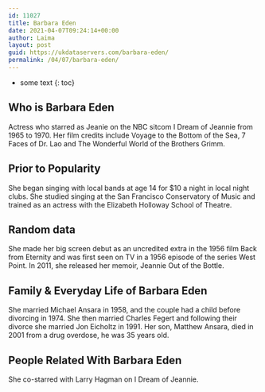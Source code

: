 ```yaml
---
id: 11027
title: Barbara Eden
date: 2021-04-07T09:24:14+00:00
author: Laima
layout: post
guid: https://ukdataservers.com/barbara-eden/
permalink: /04/07/barbara-eden/
---
```


* some text
{: toc}


## Who is Barbara Eden
                  
                  
                  
Actress who starred as Jeanie on the NBC sitcom I Dream of Jeannie from 1965 to 1970. Her film credits include Voyage to the Bottom of the Sea, 7 Faces of Dr. Lao and The Wonderful World of the Brothers Grimm.
                  
              
            
              
            
                
                
                
## Prior to Popularity
                  
                  
                  
She began singing with local bands at age 14 for $10 a night in local night clubs. She studied singing at the San Francisco Conservatory of Music and trained as an actress with the Elizabeth Holloway School of Theatre.
                  
              
            
              
            
                
                
                
## Random data
                  
                  
                  
She made her big screen debut as an uncredited extra in the 1956 film Back from Eternity and was first seen on TV in a 1956 episode of the series West Point. In 2011, she released her memoir, Jeannie Out of the Bottle.
                  
              
            
              
            
                
                
                
## Family & Everyday Life of Barbara Eden
                  
                  
                  
She married Michael Ansara in 1958, and the couple had a child before divorcing in 1974. She then married Charles Fegert and following their divorce she married Jon Eicholtz in 1991. Her son, Matthew Ansara, died in 2001 from a drug overdose, he was 35 years old.
                  
              
            
              
            
                
                
                
## People Related With Barbara Eden
                  
                  
                  
She co-starred with Larry Hagman on I Dream of Jeannie.
                  
              
            
              
            
                
              
            
              
              
            
            
              
            
          
          
          